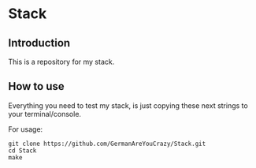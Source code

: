 # Stack

## Introduction

This is a repository for my stack. 

## How to use

Everything you need to test my stack, is just copying these next strings to your terminal/console.

For usage:

```
git clone https://github.com/GermanAreYouCrazy/Stack.git
cd Stack
make
```
